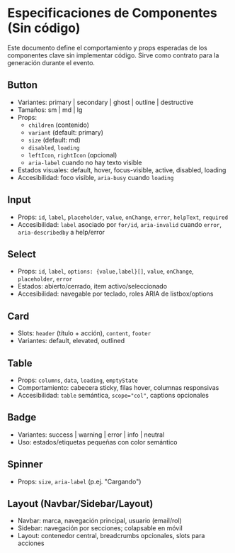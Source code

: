# Especificaciones de Componentes (Sin código)

Este documento define el comportamiento y props esperadas de los componentes clave sin implementar código. Sirve como contrato para la generación durante el evento.

## Button
- Variantes: primary | secondary | ghost | outline | destructive
- Tamaños: sm | md | lg
- Props:
  - `children` (contenido)
  - `variant` (default: primary)
  - `size` (default: md)
  - `disabled`, `loading`
  - `leftIcon`, `rightIcon` (opcional)
  - `aria-label` cuando no hay texto visible
- Estados visuales: default, hover, focus-visible, active, disabled, loading
- Accesibilidad: foco visible, `aria-busy` cuando `loading`

## Input
- Props: `id`, `label`, `placeholder`, `value`, `onChange`, `error`, `helpText`, `required`
- Accesibilidad: `label` asociado por `for/id`, `aria-invalid` cuando `error`, `aria-describedby` a help/error

## Select
- Props: `id`, `label`, `options: {value,label}[]`, `value`, `onChange`, `placeholder`, `error`
- Estados: abierto/cerrado, item activo/seleccionado
- Accesibilidad: navegable por teclado, roles ARIA de listbox/options

## Card
- Slots: `header` (título + acción), `content`, `footer`
- Variantes: default, elevated, outlined

## Table
- Props: `columns`, `data`, `loading`, `emptyState`
- Comportamiento: cabecera sticky, filas hover, columnas responsivas
- Accesibilidad: `table` semántica, `scope="col"`, captions opcionales

## Badge
- Variantes: success | warning | error | info | neutral
- Uso: estados/etiquetas pequeñas con color semántico

## Spinner
- Props: `size`, `aria-label` (p.ej. "Cargando")

## Layout (Navbar/Sidebar/Layout)
- Navbar: marca, navegación principal, usuario (email/rol)
- Sidebar: navegación por secciones; colapsable en móvil
- Layout: contenedor central, breadcrumbs opcionales, slots para acciones
